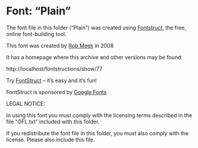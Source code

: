﻿# Font: “Plain”

The font file in this folder (“Plain”) was created using [Fontstruct](https://fontstruct.com), the free, online font-building tool.

This font was created by [Rob Meek](http://localhost/fontstructors/1/meek) in 2008

It has a homepage where this archive and other versions may be found: 

http://localhost/fontstructions/show/77


Try [FontStruct](https://fontstruct.com) – it’s easy and it’s fun!

FontStruct is sponsored by [Google Fonts](https://fonts.google.com)

LEGAL NOTICE:

In using this font you must comply with the licensing terms
described in the file “OFL.txt” included with this folder.

If you redistribute the font file in this folder, you must also
comply with the license.  Please also include this file.
